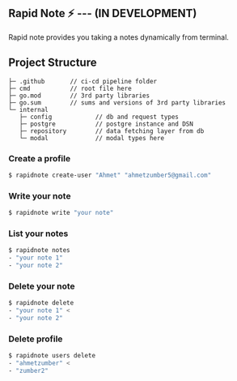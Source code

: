 ## Rapid Note ⚡️ --- (IN DEVELOPMENT)

Rapid note provides you taking a notes dynamically from terminal.

##  Project Structure
```
├─ .github       // ci-cd pipeline folder
├─ cmd           // root file here
├─ go.mod        // 3rd party libraries
├─ go.sum        // sums and versions of 3rd party libraries
└─ internal
   ├─ config            // db and request types
   ├─ postgre           // postgre instance and DSN
   ├─ repository        // data fetching layer from db
   └─ modal             // modal types here
```

### Create a profile
```bash
$ rapidnote create-user "Ahmet" "ahmetzumber5@gmail.com"
```

### Write your note

```bash
$ rapidnote write "your note"
```

### List your notes
```bash
$ rapidnote notes 
- "your note 1"
- "your note 2"
```

### Delete your note
```bash
$ rapidnote delete
- "your note 1" <
- "your note 2" 
```

### Delete profile
```bash
$ rapidnote users delete
- "ahmetzumber" <
- "zumber2" 
```